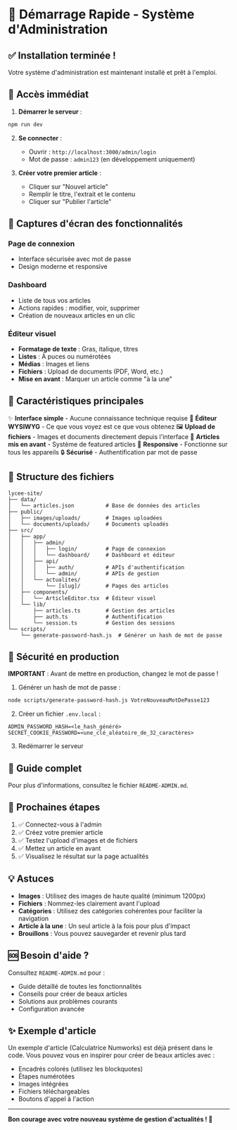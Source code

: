# 🚀 Démarrage Rapide - Système d'Administration

## ✅ Installation terminée !

Votre système d'administration est maintenant installé et prêt à l'emploi.

## 🎯 Accès immédiat

1. **Démarrer le serveur** :
```bash
npm run dev
```

2. **Se connecter** :
   - Ouvrir : `http://localhost:3000/admin/login`
   - Mot de passe : `admin123` (en développement uniquement)

3. **Créer votre premier article** :
   - Cliquer sur "Nouvel article"
   - Remplir le titre, l'extrait et le contenu
   - Cliquer sur "Publier l'article"

## 📸 Captures d'écran des fonctionnalités

### Page de connexion
- Interface sécurisée avec mot de passe
- Design moderne et responsive

### Dashboard
- Liste de tous vos articles
- Actions rapides : modifier, voir, supprimer
- Création de nouveaux articles en un clic

### Éditeur visuel
- **Formatage de texte** : Gras, italique, titres
- **Listes** : À puces ou numérotées
- **Médias** : Images et liens
- **Fichiers** : Upload de documents (PDF, Word, etc.)
- **Mise en avant** : Marquer un article comme "à la une"

## 🎨 Caractéristiques principales

✨ **Interface simple** - Aucune connaissance technique requise
📝 **Éditeur WYSIWYG** - Ce que vous voyez est ce que vous obtenez
🖼️ **Upload de fichiers** - Images et documents directement depuis l'interface
🎯 **Articles mis en avant** - Système de featured articles
📱 **Responsive** - Fonctionne sur tous les appareils
🔒 **Sécurisé** - Authentification par mot de passe

## 📂 Structure des fichiers

```
lycee-site/
├── data/
│   └── articles.json          # Base de données des articles
├── public/
│   ├── images/uploads/        # Images uploadées
│   └── documents/uploads/     # Documents uploadés
├── src/
│   ├── app/
│   │   ├── admin/
│   │   │   ├── login/         # Page de connexion
│   │   │   └── dashboard/     # Dashboard et éditeur
│   │   ├── api/
│   │   │   ├── auth/          # APIs d'authentification
│   │   │   └── admin/         # APIs de gestion
│   │   └── actualites/
│   │       └── [slug]/        # Pages des articles
│   ├── components/
│   │   └── ArticleEditor.tsx  # Éditeur visuel
│   └── lib/
│       ├── articles.ts        # Gestion des articles
│       ├── auth.ts            # Authentification
│       └── session.ts         # Gestion des sessions
└── scripts/
    └── generate-password-hash.js  # Générer un hash de mot de passe
```

## 🔐 Sécurité en production

**IMPORTANT** : Avant de mettre en production, changez le mot de passe !

1. Générer un hash de mot de passe :
```bash
node scripts/generate-password-hash.js VotreNouveauMotDePasse123
```

2. Créer un fichier `.env.local` :
```env
ADMIN_PASSWORD_HASH=<le_hash_généré>
SECRET_COOKIE_PASSWORD=<une_clé_aléatoire_de_32_caractères>
```

3. Redémarrer le serveur

## 📖 Guide complet

Pour plus d'informations, consultez le fichier `README-ADMIN.md`.

## 🎯 Prochaines étapes

1. ✅ Connectez-vous à l'admin
2. ✅ Créez votre premier article
3. ✅ Testez l'upload d'images et de fichiers
4. ✅ Mettez un article en avant
5. ✅ Visualisez le résultat sur la page actualités

## 💡 Astuces

- **Images** : Utilisez des images de haute qualité (minimum 1200px)
- **Fichiers** : Nommez-les clairement avant l'upload
- **Catégories** : Utilisez des catégories cohérentes pour faciliter la navigation
- **Article à la une** : Un seul article à la fois pour plus d'impact
- **Brouillons** : Vous pouvez sauvegarder et revenir plus tard

## 🆘 Besoin d'aide ?

Consultez `README-ADMIN.md` pour :
- Guide détaillé de toutes les fonctionnalités
- Conseils pour créer de beaux articles
- Solutions aux problèmes courants
- Configuration avancée

## ✨ Exemple d'article

Un exemple d'article (Calculatrice Numworks) est déjà présent dans le code. 
Vous pouvez vous en inspirer pour créer de beaux articles avec :
- Encadrés colorés (utilisez les blockquotes)
- Étapes numérotées
- Images intégrées
- Fichiers téléchargeables
- Boutons d'appel à l'action

---

**Bon courage avec votre nouveau système de gestion d'actualités ! 🎉**

